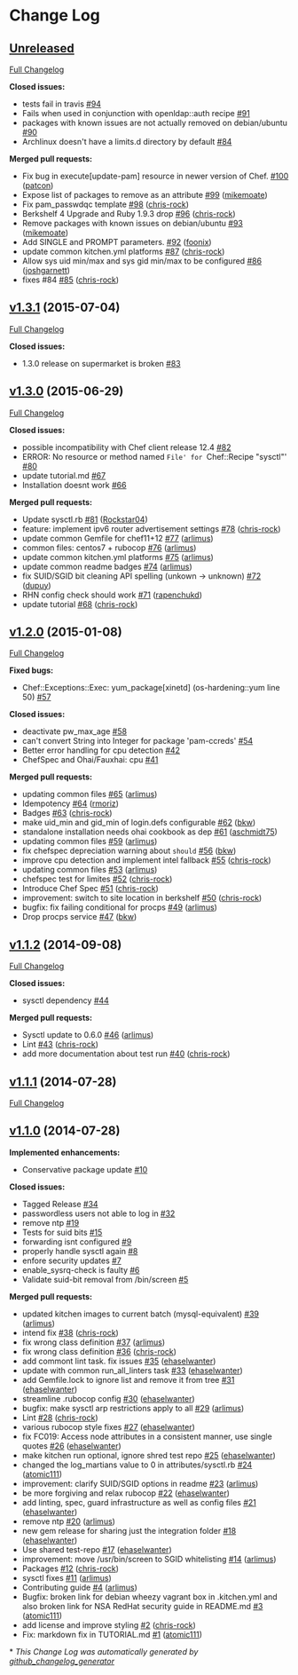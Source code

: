 # Change Log

## [Unreleased](https://github.com/hardening-io/chef-os-hardening/tree/HEAD)

[Full Changelog](https://github.com/hardening-io/chef-os-hardening/compare/v1.3.1...HEAD)

**Closed issues:**

- tests fail in travis [\#94](https://github.com/hardening-io/chef-os-hardening/issues/94)
- Fails when used in conjunction with openldap::auth recipe [\#91](https://github.com/hardening-io/chef-os-hardening/issues/91)
- packages with known issues are not actually removed on debian/ubuntu [\#90](https://github.com/hardening-io/chef-os-hardening/issues/90)
- Archlinux doesn't have a limits.d directory by default [\#84](https://github.com/hardening-io/chef-os-hardening/issues/84)

**Merged pull requests:**

- Fix bug in execute\[update-pam\] resource in newer version of Chef. [\#100](https://github.com/hardening-io/chef-os-hardening/pull/100) ([patcon](https://github.com/patcon))
- Expose list of packages to remove as an attribute [\#99](https://github.com/hardening-io/chef-os-hardening/pull/99) ([mikemoate](https://github.com/mikemoate))
- Fix pam\_passwdqc template [\#98](https://github.com/hardening-io/chef-os-hardening/pull/98) ([chris-rock](https://github.com/chris-rock))
- Berkshelf 4 Upgrade and Ruby 1.9.3 drop [\#96](https://github.com/hardening-io/chef-os-hardening/pull/96) ([chris-rock](https://github.com/chris-rock))
- Remove packages with known issues on debian/ubuntu [\#93](https://github.com/hardening-io/chef-os-hardening/pull/93) ([mikemoate](https://github.com/mikemoate))
- Add SINGLE and PROMPT parameters. [\#92](https://github.com/hardening-io/chef-os-hardening/pull/92) ([foonix](https://github.com/foonix))
- update common kitchen.yml platforms [\#87](https://github.com/hardening-io/chef-os-hardening/pull/87) ([chris-rock](https://github.com/chris-rock))
- Allow sys uid min/max and sys gid min/max to be configured [\#86](https://github.com/hardening-io/chef-os-hardening/pull/86) ([joshgarnett](https://github.com/joshgarnett))
- fixes \#84 [\#85](https://github.com/hardening-io/chef-os-hardening/pull/85) ([chris-rock](https://github.com/chris-rock))

## [v1.3.1](https://github.com/hardening-io/chef-os-hardening/tree/v1.3.1) (2015-07-04)
[Full Changelog](https://github.com/hardening-io/chef-os-hardening/compare/v1.3.0...v1.3.1)

**Closed issues:**

- 1.3.0 release on supermarket is broken [\#83](https://github.com/hardening-io/chef-os-hardening/issues/83)

## [v1.3.0](https://github.com/hardening-io/chef-os-hardening/tree/v1.3.0) (2015-06-29)
[Full Changelog](https://github.com/hardening-io/chef-os-hardening/compare/v1.2.0...v1.3.0)

**Closed issues:**

- possible incompatibility with Chef client release 12.4 [\#82](https://github.com/hardening-io/chef-os-hardening/issues/82)
- ERROR: No resource or method named `File' for `Chef::Recipe "sysctl"' [\#80](https://github.com/hardening-io/chef-os-hardening/issues/80)
- update tutorial.md [\#67](https://github.com/hardening-io/chef-os-hardening/issues/67)
- Installation doesnt work [\#66](https://github.com/hardening-io/chef-os-hardening/issues/66)

**Merged pull requests:**

- Update sysctl.rb [\#81](https://github.com/hardening-io/chef-os-hardening/pull/81) ([Rockstar04](https://github.com/Rockstar04))
- feature: implement ipv6 router advertisement settings [\#78](https://github.com/hardening-io/chef-os-hardening/pull/78) ([chris-rock](https://github.com/chris-rock))
- update common Gemfile for chef11+12 [\#77](https://github.com/hardening-io/chef-os-hardening/pull/77) ([arlimus](https://github.com/arlimus))
- common files: centos7 + rubocop [\#76](https://github.com/hardening-io/chef-os-hardening/pull/76) ([arlimus](https://github.com/arlimus))
- update common kitchen.yml platforms [\#75](https://github.com/hardening-io/chef-os-hardening/pull/75) ([arlimus](https://github.com/arlimus))
- update common readme badges [\#74](https://github.com/hardening-io/chef-os-hardening/pull/74) ([arlimus](https://github.com/arlimus))
- fix SUID/SGID bit cleaning API spelling \(unkown -\> unknown\) [\#72](https://github.com/hardening-io/chef-os-hardening/pull/72) ([dupuy](https://github.com/dupuy))
- RHN config check should work [\#71](https://github.com/hardening-io/chef-os-hardening/pull/71) ([rapenchukd](https://github.com/rapenchukd))
- update tutorial [\#68](https://github.com/hardening-io/chef-os-hardening/pull/68) ([chris-rock](https://github.com/chris-rock))

## [v1.2.0](https://github.com/hardening-io/chef-os-hardening/tree/v1.2.0) (2015-01-08)
[Full Changelog](https://github.com/hardening-io/chef-os-hardening/compare/v1.1.2...v1.2.0)

**Fixed bugs:**

- Chef::Exceptions::Exec: yum\_package\[xinetd\] \(os-hardening::yum line 50\) [\#57](https://github.com/hardening-io/chef-os-hardening/issues/57)

**Closed issues:**

- deactivate pw\_max\_age [\#58](https://github.com/hardening-io/chef-os-hardening/issues/58)
- can't convert String into Integer for package 'pam-ccreds' [\#54](https://github.com/hardening-io/chef-os-hardening/issues/54)
- Better error handling for cpu detection [\#42](https://github.com/hardening-io/chef-os-hardening/issues/42)
- ChefSpec and Ohai/Fauxhai: cpu  [\#41](https://github.com/hardening-io/chef-os-hardening/issues/41)

**Merged pull requests:**

- updating common files [\#65](https://github.com/hardening-io/chef-os-hardening/pull/65) ([arlimus](https://github.com/arlimus))
- Idempotency [\#64](https://github.com/hardening-io/chef-os-hardening/pull/64) ([rmoriz](https://github.com/rmoriz))
- Badges [\#63](https://github.com/hardening-io/chef-os-hardening/pull/63) ([chris-rock](https://github.com/chris-rock))
- make uid\_min and gid\_min of login.defs configurable [\#62](https://github.com/hardening-io/chef-os-hardening/pull/62) ([bkw](https://github.com/bkw))
- standalone installation needs ohai cookbook as dep [\#61](https://github.com/hardening-io/chef-os-hardening/pull/61) ([aschmidt75](https://github.com/aschmidt75))
- updating common files [\#59](https://github.com/hardening-io/chef-os-hardening/pull/59) ([arlimus](https://github.com/arlimus))
- fix chefspec depreciation warning about `should` [\#56](https://github.com/hardening-io/chef-os-hardening/pull/56) ([bkw](https://github.com/bkw))
- improve cpu detection and implement intel fallback [\#55](https://github.com/hardening-io/chef-os-hardening/pull/55) ([chris-rock](https://github.com/chris-rock))
- updating common files [\#53](https://github.com/hardening-io/chef-os-hardening/pull/53) ([arlimus](https://github.com/arlimus))
- chefspec test for limites [\#52](https://github.com/hardening-io/chef-os-hardening/pull/52) ([chris-rock](https://github.com/chris-rock))
- Introduce Chef Spec [\#51](https://github.com/hardening-io/chef-os-hardening/pull/51) ([chris-rock](https://github.com/chris-rock))
- improvement: switch to site location in berkshelf [\#50](https://github.com/hardening-io/chef-os-hardening/pull/50) ([chris-rock](https://github.com/chris-rock))
- bugfix: fix failing conditional for procps [\#49](https://github.com/hardening-io/chef-os-hardening/pull/49) ([arlimus](https://github.com/arlimus))
- Drop procps service [\#47](https://github.com/hardening-io/chef-os-hardening/pull/47) ([bkw](https://github.com/bkw))

## [v1.1.2](https://github.com/hardening-io/chef-os-hardening/tree/v1.1.2) (2014-09-08)
[Full Changelog](https://github.com/hardening-io/chef-os-hardening/compare/v1.1.1...v1.1.2)

**Closed issues:**

- sysctl dependency [\#44](https://github.com/hardening-io/chef-os-hardening/issues/44)

**Merged pull requests:**

- Sysctl update to 0.6.0 [\#46](https://github.com/hardening-io/chef-os-hardening/pull/46) ([arlimus](https://github.com/arlimus))
- Lint [\#43](https://github.com/hardening-io/chef-os-hardening/pull/43) ([chris-rock](https://github.com/chris-rock))
- add more documentation about test run [\#40](https://github.com/hardening-io/chef-os-hardening/pull/40) ([chris-rock](https://github.com/chris-rock))

## [v1.1.1](https://github.com/hardening-io/chef-os-hardening/tree/v1.1.1) (2014-07-28)
[Full Changelog](https://github.com/hardening-io/chef-os-hardening/compare/v1.1.0...v1.1.1)

## [v1.1.0](https://github.com/hardening-io/chef-os-hardening/tree/v1.1.0) (2014-07-28)
**Implemented enhancements:**

- Conservative package update [\#10](https://github.com/hardening-io/chef-os-hardening/issues/10)

**Closed issues:**

- Tagged Release [\#34](https://github.com/hardening-io/chef-os-hardening/issues/34)
- passwordless users not able to log in [\#32](https://github.com/hardening-io/chef-os-hardening/issues/32)
- remove ntp [\#19](https://github.com/hardening-io/chef-os-hardening/issues/19)
- Tests for suid bits [\#15](https://github.com/hardening-io/chef-os-hardening/issues/15)
- forwarding isnt configured [\#9](https://github.com/hardening-io/chef-os-hardening/issues/9)
- properly handle sysctl again [\#8](https://github.com/hardening-io/chef-os-hardening/issues/8)
- enfore security updates [\#7](https://github.com/hardening-io/chef-os-hardening/issues/7)
- enable\_sysrq-check is faulty [\#6](https://github.com/hardening-io/chef-os-hardening/issues/6)
- Validate suid-bit removal from /bin/screen [\#5](https://github.com/hardening-io/chef-os-hardening/issues/5)

**Merged pull requests:**

- updated kitchen images to current batch \(mysql-equivalent\) [\#39](https://github.com/hardening-io/chef-os-hardening/pull/39) ([arlimus](https://github.com/arlimus))
- intend fix [\#38](https://github.com/hardening-io/chef-os-hardening/pull/38) ([chris-rock](https://github.com/chris-rock))
- fix wrong class definition [\#37](https://github.com/hardening-io/chef-os-hardening/pull/37) ([arlimus](https://github.com/arlimus))
- fix wrong class definition [\#36](https://github.com/hardening-io/chef-os-hardening/pull/36) ([chris-rock](https://github.com/chris-rock))
- add commont lint task. fix issues [\#35](https://github.com/hardening-io/chef-os-hardening/pull/35) ([ehaselwanter](https://github.com/ehaselwanter))
- update with common run\_all\_linters task [\#33](https://github.com/hardening-io/chef-os-hardening/pull/33) ([ehaselwanter](https://github.com/ehaselwanter))
- add Gemfile.lock to ignore list and remove it from tree [\#31](https://github.com/hardening-io/chef-os-hardening/pull/31) ([ehaselwanter](https://github.com/ehaselwanter))
- streamline .rubocop config [\#30](https://github.com/hardening-io/chef-os-hardening/pull/30) ([ehaselwanter](https://github.com/ehaselwanter))
- bugfix: make sysctl arp restrictions apply to all [\#29](https://github.com/hardening-io/chef-os-hardening/pull/29) ([arlimus](https://github.com/arlimus))
- Lint [\#28](https://github.com/hardening-io/chef-os-hardening/pull/28) ([chris-rock](https://github.com/chris-rock))
- various rubocop style fixes [\#27](https://github.com/hardening-io/chef-os-hardening/pull/27) ([ehaselwanter](https://github.com/ehaselwanter))
- fix FC019: Access node attributes in a consistent manner, use single quotes [\#26](https://github.com/hardening-io/chef-os-hardening/pull/26) ([ehaselwanter](https://github.com/ehaselwanter))
- make kitchen run optional, ignore shred test repo [\#25](https://github.com/hardening-io/chef-os-hardening/pull/25) ([ehaselwanter](https://github.com/ehaselwanter))
- changed the log\_martians value to 0 in attributes/sysctl.rb [\#24](https://github.com/hardening-io/chef-os-hardening/pull/24) ([atomic111](https://github.com/atomic111))
- improvement: clarify SUID/SGID options in readme [\#23](https://github.com/hardening-io/chef-os-hardening/pull/23) ([arlimus](https://github.com/arlimus))
- be more forgiving and relax rubocop [\#22](https://github.com/hardening-io/chef-os-hardening/pull/22) ([ehaselwanter](https://github.com/ehaselwanter))
- add linting, spec, guard infrastructure as well as config files [\#21](https://github.com/hardening-io/chef-os-hardening/pull/21) ([ehaselwanter](https://github.com/ehaselwanter))
- remove ntp [\#20](https://github.com/hardening-io/chef-os-hardening/pull/20) ([arlimus](https://github.com/arlimus))
- new gem release for sharing just the integration folder [\#18](https://github.com/hardening-io/chef-os-hardening/pull/18) ([ehaselwanter](https://github.com/ehaselwanter))
- Use shared test-repo [\#17](https://github.com/hardening-io/chef-os-hardening/pull/17) ([ehaselwanter](https://github.com/ehaselwanter))
- improvement: move /usr/bin/screen to SGID whitelisting [\#14](https://github.com/hardening-io/chef-os-hardening/pull/14) ([arlimus](https://github.com/arlimus))
- Packages [\#12](https://github.com/hardening-io/chef-os-hardening/pull/12) ([chris-rock](https://github.com/chris-rock))
- sysctl fixes [\#11](https://github.com/hardening-io/chef-os-hardening/pull/11) ([arlimus](https://github.com/arlimus))
- Contributing guide [\#4](https://github.com/hardening-io/chef-os-hardening/pull/4) ([arlimus](https://github.com/arlimus))
- Bugfix: broken link for debian wheezy vagrant box in .kitchen.yml and also broken link for NSA RedHat security guide in README.md [\#3](https://github.com/hardening-io/chef-os-hardening/pull/3) ([atomic111](https://github.com/atomic111))
- add license and improve styling [\#2](https://github.com/hardening-io/chef-os-hardening/pull/2) ([chris-rock](https://github.com/chris-rock))
- Fix: markdown fix in TUTORIAL.md [\#1](https://github.com/hardening-io/chef-os-hardening/pull/1) ([atomic111](https://github.com/atomic111))



\* *This Change Log was automatically generated by [github_changelog_generator](https://github.com/skywinder/Github-Changelog-Generator)*
